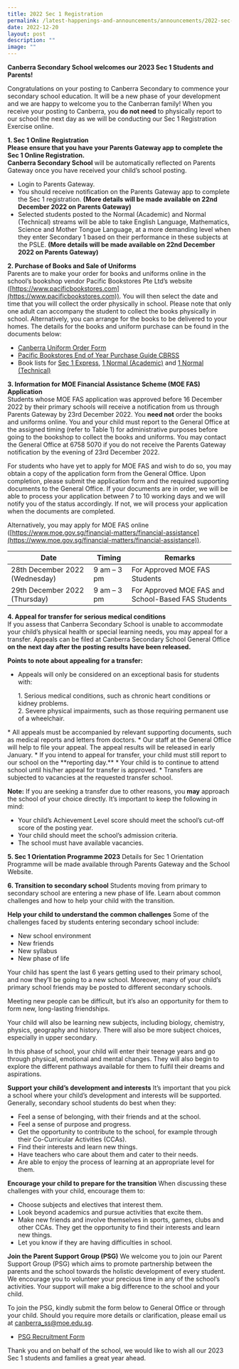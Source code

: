 ```yaml
---
title: 2022 Sec 1 Registration
permalink: /latest-happenings-and-announcements/announcements/2022-sec-1-registration/
date: 2022-12-20
layout: post
description: ""
image: ""
---
```

**Canberra Secondary School welcomes our 2023 Sec 1 Students and Parents!**

Congratulations on your posting to Canberra Secondary to commence your secondary school education.
It will be a new phase of your development and we are happy to welcome you to the Canberran family!
When you receive your posting to Canberra, you **do not need** to physically report to our school the next
day as we will be conducting our Sec 1 Registration Exercise online.

**1. Sec 1 Online Registration<br>
Please ensure that you have your Parents Gateway app to complete the Sec 1 Online Registration. <br>
Canberra Secondary School** will be automatically reflected on Parents Gateway once you have received
your child’s school posting.
* Login to Parents Gateway.
* You should receive notification on the Parents Gateway app to complete the Sec 1 registration. **(More details will be made available on 22nd December 2022 on Parents Gateway)**
* Selected students posted to the Normal (Academic) and Normal (Technical) streams will be able to take English Language, Mathematics, Science and Mother Tongue Language, at a more demanding level when they enter Secondary 1 based on their performance in these subjects at
the PSLE. **(More details will be made available on 22nd December 2022 on Parents Gateway)**

**2. Purchase of Books and Sale of Uniforms**<br>
Parents are to make your order for books and uniforms online in the school’s bookshop vendor Pacific
Bookstores Pte Ltd’s website ([https://www.pacificbookstores.com](https://www.pacificbookstores.com)). You will then select the date and time that you will collect the order physically in school. Please note that only one adult can accompany the
student to collect the books physically in school. Alternatively, you can arrange for the books to be delivered to your homes. The details for the books and uniform purchase can be found in the documents
below:

* [Canberra Uniform Order Form](/files/1%20CBRSS%20UNIFORM%20ORDER%20FORM.pdf)
* [Pacific Bookstores End of Year Purchase Guide CBRSS](/files/2%20Pacific%20Bookstores%20End%20of%20Year%20Purchase%20Guide%20CBRSS.pdf)
* Book lists for [Sec 1 Express](/files/3%20Book%20List_%20S1%20Express.pdf), [1 Normal (Academic)](/files/4%20Book%20List_S1%20Normal%20Academic.pdf) and [1 Normal (Technical)](/files/5%20Book%20List_S1%20Normal%20Technical.pdf)

**3. Information for MOE Financial Assistance Scheme (MOE FAS) Application**<br>
Students whose MOE FAS application was approved before 16 December 2022 by their primary schools
will receive a notification from us through Parents Gateway by 23rd December 2022. You **need not** order
the books and uniforms online. You and your child must report to the General Office at the assigned timing (refer to Table 1) for administrative purposes before going to the bookshop to collect the books and uniforms. You may contact the General Office at 6758 5070 if you do not receive the Parents Gateway
notification by the evening of 23rd December 2022.

For students who have yet to apply for MOE FAS and wish to do so, you may obtain a copy of the
application form from the General Office. Upon completion, please submit the application form and the
required supporting documents to the General Office. If your documents are in order, we will be able to
process your application between 7 to 10 working days and we will notify you of the status accordingly. If
not, we will process your application when the documents are completed.

Alternatively, you may apply for MOE FAS online ([https://www.moe.gov.sg/financial-matters/financial-assistance](https://www.moe.gov.sg/financial-matters/financial-assistance)).


| Date | Timing | Remarks |
| -------- | -------- | -------- |
| 28th December 2022 (Wednesday)    | 9 am – 3 pm     | For Approved MOE FAS Students     |
| 29th December 2022 (Thursday)    | 9 am – 3 pm     | For Approved MOE FAS and School-Based FAS Students     |

**4. Appeal for transfer for serious medical conditions**<br>
If you assess that Canberra Secondary School is unable to accommodate your child’s physical health or
special learning needs, you may appeal for a transfer. Appeals can be filed at Canberra Secondary
School General Office **on the next day after the posting results have been released.**

**Points to note about appealing for a transfer:**
* Appeals will only be considered on an exceptional basis for students with:
<ol>1. Serious medical conditions, such as chronic heart conditions or kidney problems. <br>
	2. Severe physical impairments, such as those requiring permanent use of a wheelchair. </ol>
* All appeals must be accompanied by relevant supporting documents, such as medical reports and
letters from doctors.
* Our staff at the General Office will help to file your appeal. The appeal results will be released in early January.
* If you intend to appeal for transfer, your child must still report to our school on the **reporting day.**
* Your child is to continue to attend school until his/her appeal for transfer is approved.
* Transfers are subjected to vacancies at the requested transfer school.

**Note:**
If you are seeking a transfer due to other reasons, you **may** approach the school of your choice directly.
It’s important to keep the following in mind:
* Your child’s Achievement Level score should meet the school’s cut-off score of the posting year.
* Your child should meet the school’s admission criteria.
* The school must have available vacancies.


**5. Sec 1 Orientation Programme 2023**
Details for Sec 1 Orientation Programme will be made available through Parents Gateway and the School Website.

**6. Transition to secondary school**
Students moving from primary to secondary school are entering a new phase of life. Learn about common
challenges and how to help your child with the transition.

**Help your child to understand the common challenges**
Some of the challenges faced by students entering secondary school include:
* New school environment
* New friends
* New syllabus
* New phase of life

Your child has spent the last 6 years getting used to their primary school, and now they’ll be going to a
new school. Moreover, many of your child’s primary school friends may be posted to different secondary
schools.

Meeting new people can be difficult, but it’s also an opportunity for them to form new, long-lasting
friendships.

Your child will also be learning new subjects, including biology, chemistry, physics, geography and history.
There will also be more subject choices, especially in upper secondary.

In this phase of school, your child will enter their teenage years and go through physical, emotional and
mental changes. They will also begin to explore the different pathways available for them to fulfil their
dreams and aspirations.

**Support your child’s development and interests**
It’s important that you pick a school where your child’s development and interests will be supported.
Generally, secondary school students do best when they:
* Feel a sense of belonging, with their friends and at the school.
* Feel a sense of purpose and progress.
* Get the opportunity to contribute to the school, for example through their Co-Curricular Activities
(CCAs).
* Find their interests and learn new things.
* Have teachers who care about them and cater to their needs.
* Are able to enjoy the process of learning at an appropriate level for them.


**Encourage your child to prepare for the transition**
When discussing these challenges with your child, encourage them to:
* Choose subjects and electives that interest them.
* Look beyond academics and pursue activities that excite them.
* Make new friends and involve themselves in sports, games, clubs and other CCAs. They get the opportunity to find their interests and learn new things.
* Let you know if they are having difficulties in school.


**Join the Parent Support Group (PSG)**
We welcome you to join our Parent Support Group (PSG) which aims to promote partnership between
the parents and the school towards the holistic development of every student. We encourage you to volunteer your precious time in any of the school’s activities. Your support will make a big difference to the school and your child.

To join the PSG, kindly submit the form below to General Office or through your child. Should you require
more details or clarification, please email us at [canberra_ss@moe.edu.sg](mailto:canberra_ss@moe.edu.sg).

* [PSG Recruitment Form](/files/6%20PSG%20Recruitment%20Form.pdf)

Thank you and on behalf of the school, we would like to wish all our 2023 Sec 1 students and families a great year ahead.